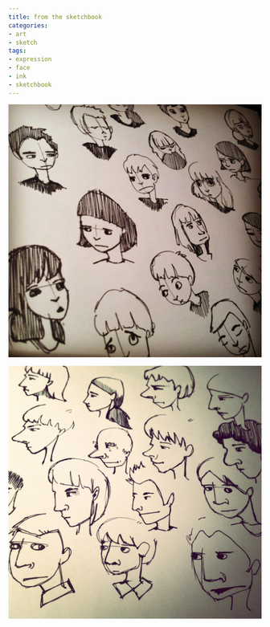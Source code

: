 ```yaml
---
title: from the sketchbook
categories:
- art
- sketch
tags:
- expression
- face
- ink
- sketchbook
---
```


![](02/20120202-sketch01.jpeg)

![](02/20120202-sketch02.jpeg)
